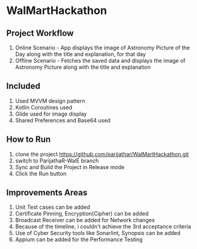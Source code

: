 # WalMartHackathon

## Project Workflow
1. Online Scenario - App displays the image of Astronomy Picture of the Day along with the title and explanation, for that day
2. Offline Scenario - Fetches the saved data and displays the image of Astronomy Picture along with the title and explanation

## Included
1. Used MVVM design pattern
2. Kotlin Coroutines used
3. Glide used for image display
4. Shared Preferences and Base64 used

## How to Run
1. clone the project https://github.com/parijathar/WalMartHackathon.git
2. switch to ParijathaR-WalE branch
3. Sync and Build the Project in Release mode
4. Click the Run button

## Improvements Areas
1. Unit Test cases can be added
2. Certificate Pinning, Encryption(Cipher) can be added
3. Broadcast Receiver can be added for Network changes
4. Because of the timeline, i couldn't achieve the 3rd acceptance criteria
5. Use of Cyber Security tools like Sonarlint, Synopsis can be added
6. Appium can be added for the Performance Testing

